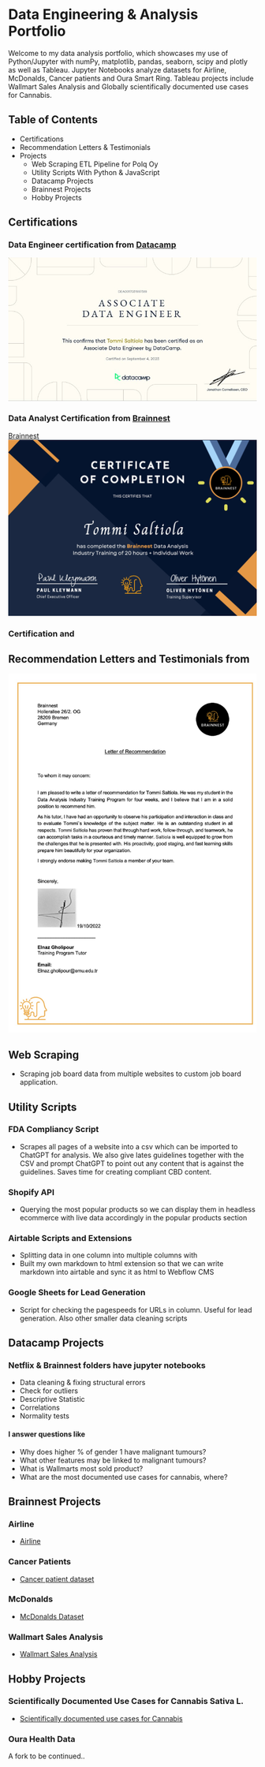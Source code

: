 # Data Engineering & Analysis Portfolio

Welcome to my data analysis portfolio, which showcases my use of Python/Jupyter with numPy, matplotlib, pandas, seaborn, scipy and plotly as well as Tableau. Jupyter Notebooks analyze datasets for Airline, McDonalds, Cancer patients and Oura Smart Ring. Tableau projects include Wallmart Sales Analysis and Globally scientifically documented use cases for Cannabis. 

## Table of Contents
- Certifications
- Recommendation Letters & Testimonials
- Projects
  - Web Scraping ETL Pipeline for Polq Oy
  - Utility Scripts With Python & JavaScript
  - Datacamp Projects
  - Brainnest Projects
  - Hobby Projects

## Certifications
### Data Engineer certification from [Datacamp](https://www.datacamp.com/)
![](DEA0017031997389.jpg)
### Data Analyst Certification from [Brainnest](https://brainnest.consulting)
[Brainnest](https://www.brainnest.consulting/)
![](Brainnest/Tommi-Saltiola-Data-Analysis-Industry-Training.jpg)
### Certification and 

## Recommendation Letters and Testimonials from 
![](Brainnest/Recommendation-Letter.jpg)

## Web Scraping
- Scraping job board data from multiple websites to custom job board application.

## Utility Scripts
### FDA Compliancy Script 
- Scrapes all pages of a website into a csv which can be imported to ChatGPT for analysis. We also give lates guidelines together with the CSV and prompt ChatGPT to point out any content that is against the guidelines. Saves time for creating compliant CBD content.

### Shopify API
- Querying the most popular products so we can display them in headless ecommerce with live data accordingly in the popular products section

### Airtable Scripts and Extensions
- Splitting data in one column into multiple columns with
- Built my own markdown to html extension so that we can write markdown into airtable and sync it as html to Webflow CMS

### Google Sheets for Lead Generation
- Script for checking the pagespeeds for URLs in column. Useful for lead generation. Also other smaller data cleaning scripts

## Datacamp Projects

### Netflix & Brainnest folders have jupyter notebooks
- Data cleaning & fixing structural errors
- Check for outliers
- Descriptive Statistic
- Correlations
- Normality tests

#### I answer questions like
- Why does higher % of gender 1 have malignant tumours?
- What other features may be linked to malignant tumours?
- What is Wallmarts most sold product?
- What are the most documented use cases for cannabis, where?

## Brainnest Projects

### Airline
- [Airline](https://github.com/Saltiola7/Data-Analysis-Portfolio/blob/main/Brainnest/airline.ipynb)

### Cancer Patients
- [Cancer patient dataset](https://github.com/Saltiola7/Data-Analysis-Portfolio/blob/main/Brainnest/cancer-patient-dataset.ipynb)

### McDonalds
- [McDonalds Dataset](https://github.com/Saltiola7/Data-Analysis-Portfolio/blob/main/Brainnest/mcdonalds.ipynb)

### Wallmart Sales Analysis
- [Wallmart Sales Analysis](https://public.tableau.com/views/WallmartSalesAnalysis_16593931691930/Story1?:language=en-US&:display_count=n&:origin=viz_share_link)

## Hobby Projects

### Scientifically Documented Use Cases for Cannabis Sativa L.
- [Scientifically documented use cases for Cannabis](https://public.tableau.com/views/UseofdifferentpartsofCannabisfordifferentmedicalusesindifferentcountries/Sheet8?:language=en-US&:display_count=n&:origin=viz_share_link)

### Oura Health Data
A fork to be continued..